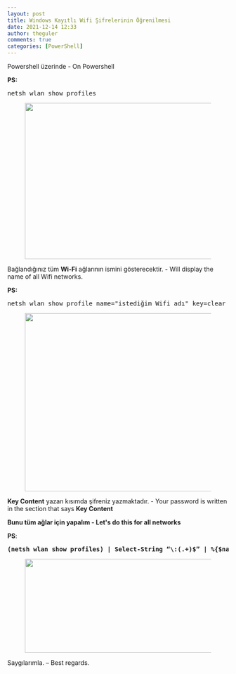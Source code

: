 ```yaml
---
layout: post
title: Windows Kayıtlı Wifi Şifrelerinin Öğrenilmesi
date: 2021-12-14 12:33
author: theguler
comments: true
categories: [PowerShell]
---
```

<!-- wp:paragraph -->
<p>Powershell üzerinde - On Powershell</p>
<!-- /wp:paragraph -->

<!-- wp:paragraph -->
<p><strong>PS:</strong></p>
<!-- /wp:paragraph -->

<!-- wp:preformatted -->
<pre id="block-212c4770-1090-40f9-a3aa-882bb19bd474" class="wp-block-preformatted">netsh wlan show profiles</pre>
<!-- /wp:preformatted -->

<!-- wp:image {"id":648,"width":666,"height":356,"sizeSlug":"large","linkDestination":"none"} -->
<figure class="wp-block-image size-large is-resized"><img src="https://farukguler.com/assets/post_images/wf.jpg?w=933" alt="" class="wp-image-648" width="666" height="356" /></figure>
<!-- /wp:image -->

<!-- wp:paragraph -->
<p>Bağlandığınız tüm&nbsp;<strong>Wi-Fi</strong>&nbsp;ağlarının ismini gösterecektir. - Will display the name of all Wifi networks.</p>
<!-- /wp:paragraph -->

<!-- wp:paragraph -->
<p><strong>PS:</strong> </p>
<!-- /wp:paragraph -->

<!-- wp:preformatted -->
<pre id="block-212c4770-1090-40f9-a3aa-882bb19bd474" class="wp-block-preformatted">netsh wlan show profile name="istediğim Wifi adı" key=clear</pre>
<!-- /wp:preformatted -->

<!-- wp:image {"id":651,"width":718,"height":406,"sizeSlug":"large","linkDestination":"none"} -->
<figure class="wp-block-image size-large is-resized"><img src="https://farukguler.com/assets/post_images/inkedwi-fi.jpg?w=932" alt="" class="wp-image-651" width="718" height="406" /></figure>
<!-- /wp:image -->

<!-- wp:paragraph -->
<p><strong>Key Content</strong>&nbsp;yazan kısımda şifreniz yazmaktadır. - Your password is written in the section that says <strong>Key Content</strong></p>
<!-- /wp:paragraph -->

<!-- wp:paragraph -->
<p><strong>Bunu tüm ağlar için yapalım - Let's do this for all networks</strong></p>
<!-- /wp:paragraph -->

<!-- wp:paragraph -->
<p><strong>PS</strong>: </p>
<!-- /wp:paragraph -->

<!-- wp:preformatted -->
<pre id="block-212c4770-1090-40f9-a3aa-882bb19bd474" class="wp-block-preformatted"><strong>(netsh wlan show profiles) | Select-String “\:(.+)$” | %{$name=$_.Matches.Groups[1].Value.Trim(); $_} | %{(netsh wlan show profile name=”$name” key=clear)} | Select-String “Key Content\W+\:(.+)$” | %{$pass=$_.Matches.Groups[1].Value.Trim(); $_} | %{[PSCustomObject]@{ PROFILE_NAME=$name;PASSWORD=$pass }} | Format-Table -AutoSize</strong></pre>
<!-- /wp:preformatted -->

<!-- wp:image {"id":655,"width":672,"height":214,"sizeSlug":"large","linkDestination":"none"} -->
<figure class="wp-block-image size-large is-resized"><img src="https://farukguler.com/assets/post_images/toplu.png?w=750" alt="" class="wp-image-655" width="672" height="214" /></figure>
<!-- /wp:image -->

<!-- wp:paragraph -->
<p>Saygılarımla. – Best regards.</p>
<!-- /wp:paragraph -->
